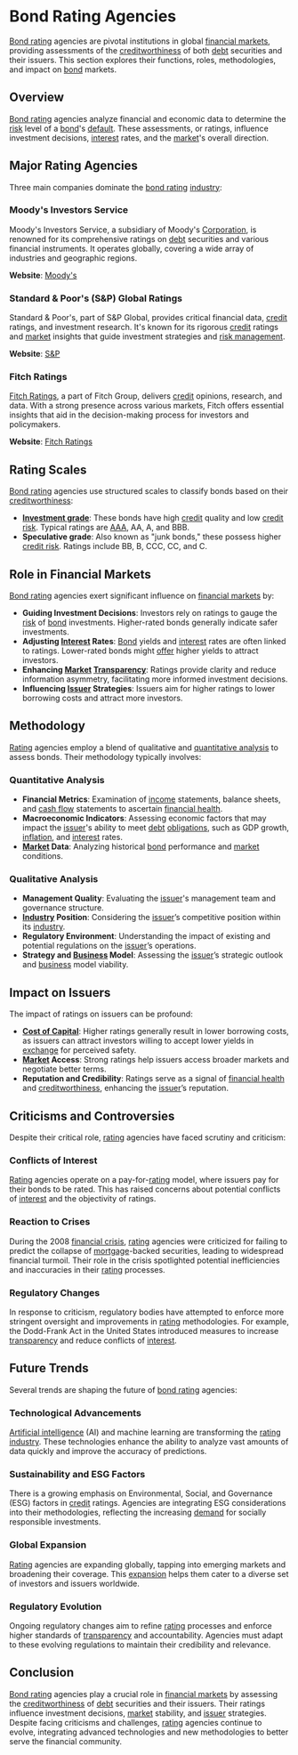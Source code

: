 # Bond Rating Agencies

[Bond rating](../b/bond_rating.md) agencies are pivotal institutions in global [financial markets](../f/financial_market.md), providing assessments of the [creditworthiness](../c/creditworthiness.md) of both [debt](../d/debt.md) securities and their issuers. This section explores their functions, roles, methodologies, and impact on [bond](../b/bond.md) markets.

## Overview

[Bond rating](../b/bond_rating.md) agencies analyze financial and economic data to determine the [risk](../r/risk.md) level of a [bond](../b/bond.md)'s [default](../d/default.md). These assessments, or ratings, influence investment decisions, [interest](../i/interest.md) rates, and the [market](../m/market.md)'s overall direction.

## Major Rating Agencies

Three main companies dominate the [bond rating](../b/bond_rating.md) [industry](../i/industry.md):

### Moody's Investors Service

Moody's Investors Service, a subsidiary of Moody's [Corporation](../c/corporation.md), is renowned for its comprehensive ratings on [debt](../d/debt.md) securities and various financial instruments. It operates globally, covering a wide array of industries and geographic regions.

**Website**: [Moody's](https://www.moodys.com)

### Standard & Poor's (S&P) Global Ratings

Standard & Poor's, part of S&P Global, provides critical financial data, [credit](../c/credit.md) ratings, and investment research. It's known for its rigorous [credit](../c/credit.md) ratings and [market](../m/market.md) insights that guide investment strategies and [risk management](../r/risk_management.md).

**Website**: [S&P](https://www.spglobal.com/ratings)

### Fitch Ratings

[Fitch Ratings](../f/fitch_ratings.md), a part of Fitch Group, delivers [credit](../c/credit.md) opinions, research, and data. With a strong presence across various markets, Fitch offers essential insights that aid in the decision-making process for investors and policymakers.

**Website**: [Fitch Ratings](https://www.fitchratings.com/)

## Rating Scales

[Bond rating](../b/bond_rating.md) agencies use structured scales to classify bonds based on their [creditworthiness](../c/creditworthiness.md):

- **[Investment grade](../i/investment_grade.md)**: These bonds have high [credit](../c/credit.md) quality and low [credit risk](../c/credit_risk.md). Typical ratings are [AAA](../a/aaa.md), AA, A, and BBB.
- **Speculative grade**: Also known as "junk bonds," these possess higher [credit risk](../c/credit_risk.md). Ratings include BB, B, CCC, CC, and C.

## Role in Financial Markets

[Bond rating](../b/bond_rating.md) agencies exert significant influence on [financial markets](../f/financial_market.md) by:

- **Guiding Investment Decisions**: Investors rely on ratings to gauge the [risk](../r/risk.md) of [bond](../b/bond.md) investments. Higher-rated bonds generally indicate safer investments.
- **Adjusting [Interest](../i/interest.md) Rates**: [Bond](../b/bond.md) yields and [interest](../i/interest.md) rates are often linked to ratings. Lower-rated bonds might [offer](../o/offer.md) higher yields to attract investors.
- **Enhancing [Market](../m/market.md) [Transparency](../t/transparency.md)**: Ratings provide clarity and reduce information asymmetry, facilitating more informed investment decisions.
- **Influencing [Issuer](../i/issuer.md) Strategies**: Issuers aim for higher ratings to lower borrowing costs and attract more investors.

## Methodology

[Rating](../r/rating.md) agencies employ a blend of qualitative and [quantitative analysis](../q/quantitative_analysis.md) to assess bonds. Their methodology typically involves:

### Quantitative Analysis

- **Financial Metrics**: Examination of [income](../i/income.md) statements, balance sheets, and [cash flow](../c/cash_flow.md) statements to ascertain [financial health](../f/financial_health.md).
- **Macroeconomic Indicators**: Assessing economic factors that may impact the [issuer](../i/issuer.md)'s ability to meet [debt](../d/debt.md) [obligations](../o/obligation.md), such as GDP growth, [inflation](../i/inflation.md), and [interest](../i/interest.md) rates.
- **[Market](../m/market.md) Data**: Analyzing historical [bond](../b/bond.md) performance and [market](../m/market.md) conditions.

### Qualitative Analysis

- **Management Quality**: Evaluating the [issuer](../i/issuer.md)'s management team and governance structure.
- **[Industry](../i/industry.md) Position**: Considering the [issuer](../i/issuer.md)’s competitive position within its [industry](../i/industry.md).
- **Regulatory Environment**: Understanding the impact of existing and potential regulations on the [issuer](../i/issuer.md)’s operations.
- **Strategy and [Business](../b/business.md) Model**: Assessing the [issuer](../i/issuer.md)’s strategic outlook and [business](../b/business.md) model viability.

## Impact on Issuers

The impact of ratings on issuers can be profound:

- **[Cost of Capital](../c/cost_of_capital.md)**: Higher ratings generally result in lower borrowing costs, as issuers can attract investors willing to accept lower yields in [exchange](../e/exchange.md) for perceived safety.
- **[Market](../m/market.md) Access**: Strong ratings help issuers access broader markets and negotiate better terms.
- **Reputation and Credibility**: Ratings serve as a signal of [financial health](../f/financial_health.md) and [creditworthiness](../c/creditworthiness.md), enhancing the [issuer](../i/issuer.md)’s reputation.

## Criticisms and Controversies

Despite their critical role, [rating](../r/rating.md) agencies have faced scrutiny and criticism:

### Conflicts of Interest

[Rating](../r/rating.md) agencies operate on a pay-for-[rating](../r/rating.md) model, where issuers pay for their bonds to be rated. This has raised concerns about potential conflicts of [interest](../i/interest.md) and the objectivity of ratings.

### Reaction to Crises

During the 2008 [financial crisis](../f/financial_crisis.md), [rating](../r/rating.md) agencies were criticized for failing to predict the collapse of [mortgage](../m/mortgage.md)-backed securities, leading to widespread financial turmoil. Their role in the crisis spotlighted potential inefficiencies and inaccuracies in their [rating](../r/rating.md) processes.

### Regulatory Changes

In response to criticism, regulatory bodies have attempted to enforce more stringent oversight and improvements in [rating](../r/rating.md) methodologies. For example, the Dodd-Frank Act in the United States introduced measures to increase [transparency](../t/transparency.md) and reduce conflicts of [interest](../i/interest.md).

## Future Trends

Several trends are shaping the future of [bond rating](../b/bond_rating.md) agencies:

### Technological Advancements

[Artificial intelligence](../a/artificial_intelligence_in_trading.md) (AI) and machine learning are transforming the [rating](../r/rating.md) [industry](../i/industry.md). These technologies enhance the ability to analyze vast amounts of data quickly and improve the accuracy of predictions.

### Sustainability and ESG Factors

There is a growing emphasis on Environmental, Social, and Governance (ESG) factors in [credit](../c/credit.md) ratings. Agencies are integrating ESG considerations into their methodologies, reflecting the increasing [demand](../d/demand.md) for socially responsible investments.

### Global Expansion

[Rating](../r/rating.md) agencies are expanding globally, tapping into emerging markets and broadening their coverage. This [expansion](../e/expansion.md) helps them cater to a diverse set of investors and issuers worldwide.

### Regulatory Evolution

Ongoing regulatory changes aim to refine [rating](../r/rating.md) processes and enforce higher standards of [transparency](../t/transparency.md) and accountability. Agencies must adapt to these evolving regulations to maintain their credibility and relevance.

## Conclusion

[Bond rating](../b/bond_rating.md) agencies play a crucial role in [financial markets](../f/financial_market.md) by assessing the [creditworthiness](../c/creditworthiness.md) of [debt](../d/debt.md) securities and their issuers. Their ratings influence investment decisions, [market](../m/market.md) stability, and [issuer](../i/issuer.md) strategies. Despite facing criticisms and challenges, [rating](../r/rating.md) agencies continue to evolve, integrating advanced technologies and new methodologies to better serve the financial community.